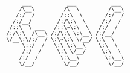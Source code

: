<pre>

                           ___           ___           ___       ___       ___     
                          /\__\         /\  \         /\__\     /\__\     /\  \    
                         /:/  /        /::\  \       /:/  /    /:/  /    /::\  \   
                        /:/__/        /:/\:\  \     /:/  /    /:/  /    /:/\:\  \  
                       /::\  \ ___   /::\~\:\  \   /:/  /    /:/  /    /:/  \:\  \ 
                      /:/\:\  /\__\ /:/\:\ \:\__\ /:/__/    /:/__/    /:/__/ \:\__\
                      \/__\:\/:/  / \:\~\:\ \/__/ \:\  \    \:\  \    \:\  \ /:/  /
                           \::/  /   \:\ \:\__\    \:\  \    \:\  \    \:\  /:/  / 
                           /:/  /     \:\ \/__/     \:\  \    \:\  \    \:\/:/  /  
                          /:/  /       \:\__\        \:\__\    \:\__\    \::/  /   
                          \/__/         \/__/         \/__/     \/__/     \/__/    

</pre>